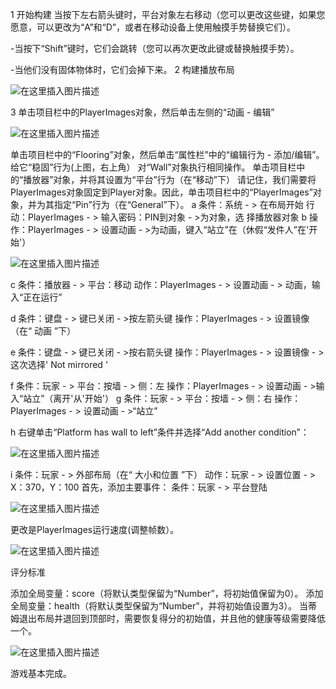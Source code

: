 ﻿1 开始构建
 当按下左右箭头键时，平台对象左右移动（您可以更改这些键，如果您愿意，可以更改为“A”和“D”，或者在移动设备上使用触摸手势替换它们）。

-当按下“Shift”键时，它们会跳转（您可以再次更改此键或替换触摸手势）。

-当他们没有固体物体时，它们会掉下来。
2 构建播放布局


![在这里插入图片描述](https://img-blog.csdnimg.cn/20181111175828623.png?x-oss-process=image/watermark,type_ZmFuZ3poZW5naGVpdGk,shadow_10,text_aHR0cHM6Ly9ibG9nLmNzZG4ubmV0L3dlaXhpbl80MzI2ODM5Mw==,size_16,color_FFFFFF,t_70)  


3 单击项目栏中的PlayerImages对象，然后单击左侧的“动画 - 编辑”

  ![在这里插入图片描述](https://img-blog.csdnimg.cn/20181111174119240.png)


  单击项目栏中的“Flooring”对象，然后单击“属性栏”中的“编辑行为 - 添加/编辑”。给它“稳固”行为(上图，右上角）
  对“Wall”对象执行相同操作。
  单击项目栏中的“播放器”对象，并将其设置为“平台”行为（在“移动”下）
请记住，我们需要将PlayerImages对象固定到Player对象。因此，单击项目栏中的“PlayerImages”对象，并为其指定“Pin”行为（在“General”下）。
a  条件：系统 - > 在布局开始
 行动：PlayerImages - > 输入密码：PIN到对象 - >为对象，选   择播放器对象
b 操作：PlayerImages - > 设置动画 - >为动画，键入“站立”在（休假“发件人”在'开始'）


![在这里插入图片描述](https://img-blog.csdnimg.cn/20181111174140472.png)


c 条件：播放器 - > 平台：移动
动作：PlayerImages - > 设置动画 - > 动画，输入“正在运行”
 
d  条件：键盘 - > 键已关闭 - >按左箭头键
操作：PlayerImages - > 设置镜像（在“ 动画 ”下）

e  条件：键盘 - > 键已关闭 - >按右箭头键
操作：PlayerImages - > 设置镜像 - >这次选择' Not mirrored '

f 条件：玩家 - > 平台：按墙 - > 侧：左
操作：PlayerImages - > 设置动画 - >输入“站立”（离开'从'开始'）
g 条件：玩家 - > 平台：按墙 - > 侧：右
操作：PlayerImages - > 设置动画 - >“站立”

h  右键单击“Platform has wall to left”条件并选择“Add another condition”：


![在这里插入图片描述](https://img-blog.csdnimg.cn/20181111174316500.png?x-oss-process=image/watermark,type_ZmFuZ3poZW5naGVpdGk,shadow_10,text_aHR0cHM6Ly9ibG9nLmNzZG4ubmV0L3dlaXhpbl80MzI2ODM5Mw==,size_16,color_FFFFFF,t_70)



i   条件：玩家 - > 外部布局（在“ 大小和位置 ”下）
动作：玩家 - > 设置位置 - > X：370，Y：100
首先，添加主要事件：
条件：玩家 - > 平台登陆


![在这里插入图片描述](https://img-blog.csdnimg.cn/20181111174341805.png?x-oss-process=image/watermark,type_ZmFuZ3poZW5naGVpdGk,shadow_10,text_aHR0cHM6Ly9ibG9nLmNzZG4ubmV0L3dlaXhpbl80MzI2ODM5Mw==,size_16,color_FFFFFF,t_70)


  更改是PlayerImages运行速度(调整帧数）。

  ![在这里插入图片描述](https://img-blog.csdnimg.cn/20181111174400524.png)

评分标准

添加全局变量：score（将默认类型保留为“Number”，将初始值保留为0）。
添加全局变量：health（将默认类型保留为“Number”，并将初始值设置为3）。
当蒂姆退出布局并退回到顶部时，需要恢复得分的初始值，并且他的健康等级需要降低一个。


![在这里插入图片描述](https://img-blog.csdnimg.cn/20181111174414249.png)

游戏基本完成。
